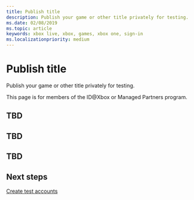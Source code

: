 ```yaml
---
title: Publish title
description: Publish your game or other title privately for testing.
ms.date: 02/08/2019
ms.topic: article
keywords: xbox live, xbox, games, xbox one, sign-in
ms.localizationpriority: medium
---
```

# Publish title

Publish your game or other title privately for testing.

This page is for members of the ID@Xbox or Managed Partners program.

<!-- 
What's the relationship between: 
o  Getting Started: Publish Title
o  Releasing: Managed: Private (testing)
 -->


## TBD


## TBD


## TBD


## Next steps

[Create test accounts](create-test-account.md)
